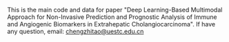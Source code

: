 This is the main code and data for paper "Deep Learning-Based Multimodal Approach for Non-Invasive Prediction and Prognostic Analysis of Immune and Angiogenic Biomarkers in Extrahepatic Cholangiocarcinoma".
If have any question, email: chengzhitao@uestc.edu.cn
